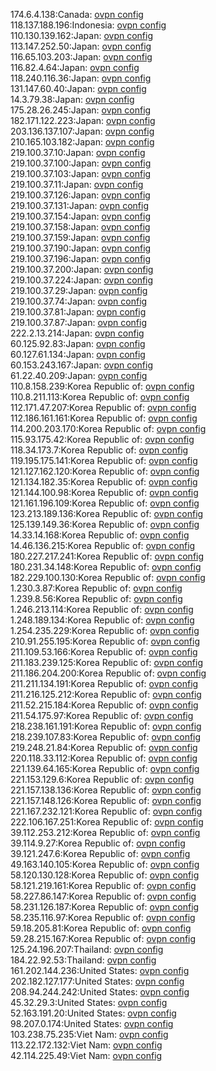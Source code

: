 174.6.4.138:Canada: [ovpn config](vpn/174_6_4_138.ovpn)  
118.137.188.196:Indonesia: [ovpn config](vpn/118_137_188_196.ovpn)  
110.130.139.162:Japan: [ovpn config](vpn/110_130_139_162.ovpn)  
113.147.252.50:Japan: [ovpn config](vpn/113_147_252_50.ovpn)  
116.65.103.203:Japan: [ovpn config](vpn/116_65_103_203.ovpn)  
116.82.4.64:Japan: [ovpn config](vpn/116_82_4_64.ovpn)  
118.240.116.36:Japan: [ovpn config](vpn/118_240_116_36.ovpn)  
131.147.60.40:Japan: [ovpn config](vpn/131_147_60_40.ovpn)  
14.3.79.38:Japan: [ovpn config](vpn/14_3_79_38.ovpn)  
175.28.26.245:Japan: [ovpn config](vpn/175_28_26_245.ovpn)  
182.171.122.223:Japan: [ovpn config](vpn/182_171_122_223.ovpn)  
203.136.137.107:Japan: [ovpn config](vpn/203_136_137_107.ovpn)  
210.165.103.182:Japan: [ovpn config](vpn/210_165_103_182.ovpn)  
219.100.37.10:Japan: [ovpn config](vpn/219_100_37_10.ovpn)  
219.100.37.100:Japan: [ovpn config](vpn/219_100_37_100.ovpn)  
219.100.37.103:Japan: [ovpn config](vpn/219_100_37_103.ovpn)  
219.100.37.11:Japan: [ovpn config](vpn/219_100_37_11.ovpn)  
219.100.37.126:Japan: [ovpn config](vpn/219_100_37_126.ovpn)  
219.100.37.131:Japan: [ovpn config](vpn/219_100_37_131.ovpn)  
219.100.37.154:Japan: [ovpn config](vpn/219_100_37_154.ovpn)  
219.100.37.158:Japan: [ovpn config](vpn/219_100_37_158.ovpn)  
219.100.37.159:Japan: [ovpn config](vpn/219_100_37_159.ovpn)  
219.100.37.190:Japan: [ovpn config](vpn/219_100_37_190.ovpn)  
219.100.37.196:Japan: [ovpn config](vpn/219_100_37_196.ovpn)  
219.100.37.200:Japan: [ovpn config](vpn/219_100_37_200.ovpn)  
219.100.37.224:Japan: [ovpn config](vpn/219_100_37_224.ovpn)  
219.100.37.29:Japan: [ovpn config](vpn/219_100_37_29.ovpn)  
219.100.37.74:Japan: [ovpn config](vpn/219_100_37_74.ovpn)  
219.100.37.81:Japan: [ovpn config](vpn/219_100_37_81.ovpn)  
219.100.37.87:Japan: [ovpn config](vpn/219_100_37_87.ovpn)  
222.2.13.214:Japan: [ovpn config](vpn/222_2_13_214.ovpn)  
60.125.92.83:Japan: [ovpn config](vpn/60_125_92_83.ovpn)  
60.127.61.134:Japan: [ovpn config](vpn/60_127_61_134.ovpn)  
60.153.243.167:Japan: [ovpn config](vpn/60_153_243_167.ovpn)  
61.22.40.209:Japan: [ovpn config](vpn/61_22_40_209.ovpn)  
110.8.158.239:Korea Republic of: [ovpn config](vpn/110_8_158_239.ovpn)  
110.8.211.113:Korea Republic of: [ovpn config](vpn/110_8_211_113.ovpn)  
112.171.47.207:Korea Republic of: [ovpn config](vpn/112_171_47_207.ovpn)  
112.186.161.161:Korea Republic of: [ovpn config](vpn/112_186_161_161.ovpn)  
114.200.203.170:Korea Republic of: [ovpn config](vpn/114_200_203_170.ovpn)  
115.93.175.42:Korea Republic of: [ovpn config](vpn/115_93_175_42.ovpn)  
118.34.173.7:Korea Republic of: [ovpn config](vpn/118_34_173_7.ovpn)  
119.195.175.141:Korea Republic of: [ovpn config](vpn/119_195_175_141.ovpn)  
121.127.162.120:Korea Republic of: [ovpn config](vpn/121_127_162_120.ovpn)  
121.134.182.35:Korea Republic of: [ovpn config](vpn/121_134_182_35.ovpn)  
121.144.100.98:Korea Republic of: [ovpn config](vpn/121_144_100_98.ovpn)  
121.161.196.109:Korea Republic of: [ovpn config](vpn/121_161_196_109.ovpn)  
123.213.189.136:Korea Republic of: [ovpn config](vpn/123_213_189_136.ovpn)  
125.139.149.36:Korea Republic of: [ovpn config](vpn/125_139_149_36.ovpn)  
14.33.14.168:Korea Republic of: [ovpn config](vpn/14_33_14_168.ovpn)  
14.46.136.215:Korea Republic of: [ovpn config](vpn/14_46_136_215.ovpn)  
180.227.217.241:Korea Republic of: [ovpn config](vpn/180_227_217_241.ovpn)  
180.231.34.148:Korea Republic of: [ovpn config](vpn/180_231_34_148.ovpn)  
182.229.100.130:Korea Republic of: [ovpn config](vpn/182_229_100_130.ovpn)  
1.230.3.87:Korea Republic of: [ovpn config](vpn/1_230_3_87.ovpn)  
1.239.8.56:Korea Republic of: [ovpn config](vpn/1_239_8_56.ovpn)  
1.246.213.114:Korea Republic of: [ovpn config](vpn/1_246_213_114.ovpn)  
1.248.189.134:Korea Republic of: [ovpn config](vpn/1_248_189_134.ovpn)  
1.254.235.229:Korea Republic of: [ovpn config](vpn/1_254_235_229.ovpn)  
210.91.255.195:Korea Republic of: [ovpn config](vpn/210_91_255_195.ovpn)  
211.109.53.166:Korea Republic of: [ovpn config](vpn/211_109_53_166.ovpn)  
211.183.239.125:Korea Republic of: [ovpn config](vpn/211_183_239_125.ovpn)  
211.186.204.200:Korea Republic of: [ovpn config](vpn/211_186_204_200.ovpn)  
211.211.134.191:Korea Republic of: [ovpn config](vpn/211_211_134_191.ovpn)  
211.216.125.212:Korea Republic of: [ovpn config](vpn/211_216_125_212.ovpn)  
211.52.215.184:Korea Republic of: [ovpn config](vpn/211_52_215_184.ovpn)  
211.54.175.97:Korea Republic of: [ovpn config](vpn/211_54_175_97.ovpn)  
218.238.161.191:Korea Republic of: [ovpn config](vpn/218_238_161_191.ovpn)  
218.239.107.83:Korea Republic of: [ovpn config](vpn/218_239_107_83.ovpn)  
219.248.21.84:Korea Republic of: [ovpn config](vpn/219_248_21_84.ovpn)  
220.118.33.112:Korea Republic of: [ovpn config](vpn/220_118_33_112.ovpn)  
221.139.64.165:Korea Republic of: [ovpn config](vpn/221_139_64_165.ovpn)  
221.153.129.6:Korea Republic of: [ovpn config](vpn/221_153_129_6.ovpn)  
221.157.138.136:Korea Republic of: [ovpn config](vpn/221_157_138_136.ovpn)  
221.157.148.126:Korea Republic of: [ovpn config](vpn/221_157_148_126.ovpn)  
221.167.232.121:Korea Republic of: [ovpn config](vpn/221_167_232_121.ovpn)  
222.106.167.251:Korea Republic of: [ovpn config](vpn/222_106_167_251.ovpn)  
39.112.253.212:Korea Republic of: [ovpn config](vpn/39_112_253_212.ovpn)  
39.114.9.27:Korea Republic of: [ovpn config](vpn/39_114_9_27.ovpn)  
39.121.247.6:Korea Republic of: [ovpn config](vpn/39_121_247_6.ovpn)  
49.163.140.105:Korea Republic of: [ovpn config](vpn/49_163_140_105.ovpn)  
58.120.130.128:Korea Republic of: [ovpn config](vpn/58_120_130_128.ovpn)  
58.121.219.161:Korea Republic of: [ovpn config](vpn/58_121_219_161.ovpn)  
58.227.86.147:Korea Republic of: [ovpn config](vpn/58_227_86_147.ovpn)  
58.231.126.187:Korea Republic of: [ovpn config](vpn/58_231_126_187.ovpn)  
58.235.116.97:Korea Republic of: [ovpn config](vpn/58_235_116_97.ovpn)  
59.18.205.81:Korea Republic of: [ovpn config](vpn/59_18_205_81.ovpn)  
59.28.215.167:Korea Republic of: [ovpn config](vpn/59_28_215_167.ovpn)  
125.24.196.207:Thailand: [ovpn config](vpn/125_24_196_207.ovpn)  
184.22.92.53:Thailand: [ovpn config](vpn/184_22_92_53.ovpn)  
161.202.144.236:United States: [ovpn config](vpn/161_202_144_236.ovpn)  
202.182.127.177:United States: [ovpn config](vpn/202_182_127_177.ovpn)  
208.94.244.242:United States: [ovpn config](vpn/208_94_244_242.ovpn)  
45.32.29.3:United States: [ovpn config](vpn/45_32_29_3.ovpn)  
52.163.191.20:United States: [ovpn config](vpn/52_163_191_20.ovpn)  
98.207.0.174:United States: [ovpn config](vpn/98_207_0_174.ovpn)  
103.238.75.235:Viet Nam: [ovpn config](vpn/103_238_75_235.ovpn)  
113.22.172.132:Viet Nam: [ovpn config](vpn/113_22_172_132.ovpn)  
42.114.225.49:Viet Nam: [ovpn config](vpn/42_114_225_49.ovpn)  
